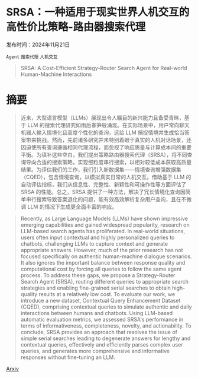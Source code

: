 # SRSA：一种适用于现实世界人机交互的高性价比策略-路由器搜索代理

发布时间：2024年11月21日

`Agent` `搜索代理` `人机交互`

> SRSA: A Cost-Efficient Strategy-Router Search Agent for Real-world Human-Machine Interactions

# 摘要

> 近来，大型语言模型（LLMs）展现出令人瞩目的新兴能力且备受青睐，基于 LLM 的搜索代理研究如雨后春笋般涌现。在实际场景中，用户常向聊天机器人输入情境化且高度个性化的查询，这给 LLM 捕捉情境并生成恰当答案带来挑战。然而，先前诸多研究并未特别着眼于真实的人机对话场景，还因迫使所有查询遵循相同代理流程，而忽视了响应质量与计算成本间的重要平衡。为填补这些空白，我们提出策略路由器搜索代理（SRSA），将不同查询导向合适的搜索策略，实现细粒度串行搜索，以相对较低成本获取高质量结果。为评估我们的工作，我们引入新数据集——情境查询增强数据集（CQED），包含情境查询，以模拟真实日常的人机交互。借助基于 LLM 的自动评估指标，我们从信息性、完整性、新颖性和可操作性等方面评估了 SRSA 的性能。总之，SRSA 提供了一种方法，解决了冗长情境化查询因简单串行搜索导致答案退化的问题，能有效高效解析复杂用户查询，且在不微调 LLM 的情况下生成更全面丰富的响应。

> Recently, as Large Language Models (LLMs) have shown impressive emerging capabilities and gained widespread popularity, research on LLM-based search agents has proliferated. In real-world situations, users often input contextual and highly personalized queries to chatbots, challenging LLMs to capture context and generate appropriate answers. However, much of the prior research has not focused specifically on authentic human-machine dialogue scenarios. It also ignores the important balance between response quality and computational cost by forcing all queries to follow the same agent process. To address these gaps, we propose a Strategy-Router Search Agent (SRSA), routing different queries to appropriate search strategies and enabling fine-grained serial searches to obtain high-quality results at a relatively low cost. To evaluate our work, we introduce a new dataset, Contextual Query Enhancement Dataset (CQED), comprising contextual queries to simulate authentic and daily interactions between humans and chatbots. Using LLM-based automatic evaluation metrics, we assessed SRSA's performance in terms of informativeness, completeness, novelty, and actionability. To conclude, SRSA provides an approach that resolves the issue of simple serial searches leading to degenerate answers for lengthy and contextual queries, effectively and efficiently parses complex user queries, and generates more comprehensive and informative responses without fine-tuning an LLM.

[Arxiv](https://arxiv.org/abs/2411.14574)